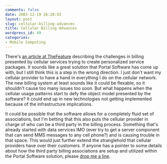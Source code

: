 ```yaml
---
comments: false
date: 2003-12-19 16:28:53
layout: post
slug: cellular-billing-advances
title: Cellular Billing Advances
wordpress_id: 49
categories:
- Mobile Computing
---
```


There's [an article at TheFeature](http://www.thefeature.com/article?articleid=100287) describing the challenges in billing presented by cellular services trying to create personalized service packages. It sounds like a great solution that Portal Software has come up with, but I still think this is a step in the wrong direction. I just don't want my cellular provider to have a hand in everything I do on the cellular network. The new billing system at least sounds like it could be flexable, so it shouldn't cause too many issues too soon. But what happens when the cellular usage patterns start to defy the object model presented by the software? It could end up in new technologies not getting implemented because of the infrastructure implications.

It could be possible that the software allows for a completely fluid set of associations, but I'm betting that this also puts the cellular provider in charge of who can be a third party in the billing process. Something that's already started with data services IMO (ever try to get a server component that can send MMS messages to any cell phone?) and is causing trouble in that space. This would just further extend the stranglehold that cellular providers have over their customers. If anyone has a pointer to some details about how the third party billing associations are setup and utilized within the Portal Software solution, please [drop me a line](mailto:miker@bitsplitter.net).
